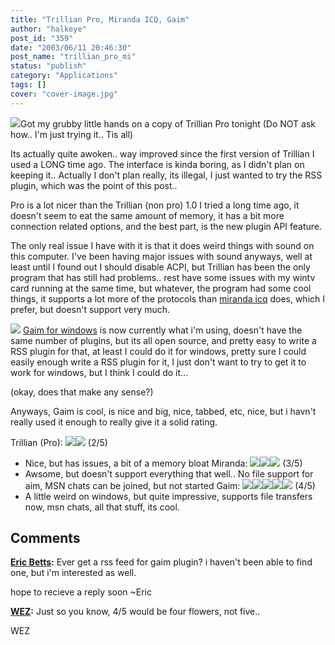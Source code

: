 ```yaml
---
title: "Trillian Pro, Miranda ICQ, Gaim"
author: "halkeye"
post_id: "359"
date: "2003/06/11 20:46:30"
post_name: "trillian_pro_mi"
status: "publish"
category: "Applications"
tags: []
cover: "cover-image.jpg"
---
```


![](https://gallery.halkeye.net/albums/screenshots/untitled.thumb.jpg)Got my grubby little hands on a copy of Trillian Pro tonight (Do NOT ask how.. I'm just trying it.. Tis all)

Its actually quite awoken.. way improved since the first version of Trillian I used a LONG time ago. The interface is kinda boring, as I didn't plan on keeping it.. Actually I don't plan really, its illegal, I just wanted to try the RSS plugin, which was the point of this post..

Pro is a lot nicer than the Trillian (non pro) 1.0 I tried a long time ago, it doesn't seem to eat the same amount of memory, it has a bit more connection related options, and the best part, is the new plugin API feature.

The only real issue I have with it is that it does weird things with sound on this computer. I've been having major issues with sound anyways, well at least until I found out I should disable ACPI, but Trillian has been the only program that has still had problems.. rest have some issues with my wintv card running at the same time, but whatever, the program had some cool things, it supports a lot more of the protocols than [miranda icq](https://miranda-icq.sourceforge.net) does, which I prefer, but doesn't support very much.



![](https://gallery.halkeye.net/albums/screenshots/untitled_001.thumb.jpg) [Gaim for windows](https://gaim.sourceforge.net/win32/) is now currently what i'm using, doesn't have the same number of plugins, but its all open source, and pretty easy to write a RSS plugin for that, at least I could do it for windows, pretty sure I could easily enough write a RSS plugin for it, I just don't want to try to get it to work for windows, but I think I could do it...

(okay, does that make any sense?)

Anyways, Gaim is cool, is nice and big, nice, tabbed, etc, nice, but i havn't really used it enough to really give it a solid rating.





Trillian (Pro): ![](/img/star.gif)![](/img/star.gif) (2/5)
- Nice, but has issues, a bit of a memory bloat
Miranda: ![](/img/star.gif)![](/img/star.gif)![](/img/star.gif) (3/5)
- Awsome, but doesn't support everything that well.. No file support for aim, MSN chats can be joined, but not started
Gaim: ![](/img/star.gif)![](/img/star.gif)![](/img/star.gif)![](/img/star.gif)![](/img/star.gif) (4/5)
- A little weird on windows, but quite impressive, supports file transfers now, msn chats, all that stuff, its cool.

## Comments

**[Eric Betts](#22 "2003-09-12 21:53:55"):** Ever get a rss feed for gaim plugin? i haven't been able to find one, but i'm interested as well.

hope to recieve a reply soon
~Eric

**[WEZ](#23 "2004-03-18 22:06:32"):** Just so you know, 4/5 would be four flowers, not five..

WEZ

